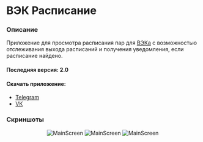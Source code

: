 # ВЭК Расписание
### Описание
Приложение для просмотра расписания пар для [ВЭКа](http://energocollege.ru/) с возможностью отслеживания выхода расписаний и получения уведомления, если расписание найдено. 
#### Последняя версия: 2.0 
#### Скачать приложение: 
* [Telegram](https://t.me/tem_apps)
* [VK](https://vk.com/temapps)

### Скриншоты

<p align="center">
  <img src="https://tem-apps.web.app/vec_schedule/assets/screenshots/vec_main.png"  alt="MainScreen">
  <img src="https://tem-apps.web.app/vec_schedule/assets/screenshots/vec_menu.png"  alt="MainScreen">
  <img src="https://tem-apps.web.app/vec_schedule/assets/screenshots/vec_time.png" " alt="MainScreen">
</p>
